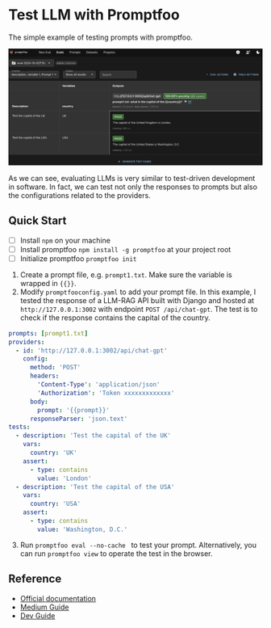 # Test LLM with Promptfoo
The simple example of testing prompts with promptfoo. 

![Screenshot](./Screenshot.png)

As we can see, evaluating LLMs is very similar to test-driven development in software. In fact, we can test not only the responses to prompts but also the configurations related to the providers.

## Quick Start
- [ ] Install `npm` on your machine
- [ ] Install promptfoo `npm install -g promptfoo` at your project root
- [ ] Initialize promptfoo `promptfoo init`

1. Create a prompt file, e.g. `prompt1.txt`. Make sure the variable is wrapped in `{{}}`.
2. Modify `promptfooconfig.yaml` to add your prompt file. In this example, I tested the response of a LLM-RAG API built with Django and hosted at `http://127.0.0.1:3002` with endpoint `POST /api/chat-gpt`. The test is to check if the response contains the capital of the country. 
```yaml
prompts: [prompt1.txt]
providers:
  - id: 'http://127.0.0.1:3002/api/chat-gpt'
    config:
      method: 'POST'
      headers:
        'Content-Type': 'application/json'
        'Authorization': 'Token xxxxxxxxxxxxx'
      body:
        prompt: '{{prompt}}'
      responseParser: 'json.text'
tests:
  - description: 'Test the capital of the UK'
    vars:
      country: 'UK'
    assert:
      - type: contains
        value: 'London'
  - description: 'Test the capital of the USA'
    vars:
      country: 'USA'
    assert:
      - type: contains
        value: 'Washington, D.C.'
```
3. Run `promptfoo eval --no-cache ` to test your prompt. Alternatively, you can run `promptfoo view` to operate the test in the browser.

## Reference
- [Official documentation](https://www.promptfoo.dev/docs/intro/)
- [Medium Guide](https://medium.com/@fassha08/promptfoo-a-test-driven-approach-to-llm-success-154a444b2669)
- [Dev Guide](https://dev.to/stephenc222/how-to-use-promptfoo-for-llm-testing-5dog)